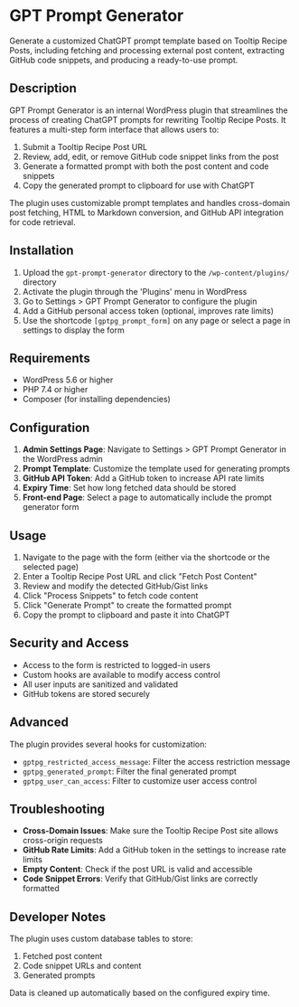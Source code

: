 # GPT Prompt Generator

Generate a customized ChatGPT prompt template based on Tooltip Recipe Posts, including fetching and processing external post content, extracting GitHub code snippets, and producing a ready-to-use prompt.

## Description

GPT Prompt Generator is an internal WordPress plugin that streamlines the process of creating ChatGPT prompts for rewriting Tooltip Recipe Posts. It features a multi-step form interface that allows users to:

1. Submit a Tooltip Recipe Post URL
2. Review, add, edit, or remove GitHub code snippet links from the post
3. Generate a formatted prompt with both the post content and code snippets
4. Copy the generated prompt to clipboard for use with ChatGPT

The plugin uses customizable prompt templates and handles cross-domain post fetching, HTML to Markdown conversion, and GitHub API integration for code retrieval.

## Installation

1. Upload the `gpt-prompt-generator` directory to the `/wp-content/plugins/` directory
2. Activate the plugin through the 'Plugins' menu in WordPress
3. Go to Settings > GPT Prompt Generator to configure the plugin
4. Add a GitHub personal access token (optional, improves rate limits)
5. Use the shortcode `[gptpg_prompt_form]` on any page or select a page in settings to display the form

## Requirements

- WordPress 5.6 or higher
- PHP 7.4 or higher
- Composer (for installing dependencies)

## Configuration

1. **Admin Settings Page**: Navigate to Settings > GPT Prompt Generator in the WordPress admin
2. **Prompt Template**: Customize the template used for generating prompts
3. **GitHub API Token**: Add a GitHub token to increase API rate limits
4. **Expiry Time**: Set how long fetched data should be stored
5. **Front-end Page**: Select a page to automatically include the prompt generator form

## Usage

1. Navigate to the page with the form (either via the shortcode or the selected page)
2. Enter a Tooltip Recipe Post URL and click "Fetch Post Content"
3. Review and modify the detected GitHub/Gist links
4. Click "Process Snippets" to fetch code content
5. Click "Generate Prompt" to create the formatted prompt
6. Copy the prompt to clipboard and paste it into ChatGPT

## Security and Access

- Access to the form is restricted to logged-in users
- Custom hooks are available to modify access control
- All user inputs are sanitized and validated
- GitHub tokens are stored securely

## Advanced

The plugin provides several hooks for customization:

- `gptpg_restricted_access_message`: Filter the access restriction message
- `gptpg_generated_prompt`: Filter the final generated prompt
- `gptpg_user_can_access`: Filter to customize user access control

## Troubleshooting

- **Cross-Domain Issues**: Make sure the Tooltip Recipe Post site allows cross-origin requests
- **GitHub Rate Limits**: Add a GitHub token in the settings to increase rate limits
- **Empty Content**: Check if the post URL is valid and accessible
- **Code Snippet Errors**: Verify that GitHub/Gist links are correctly formatted

## Developer Notes

The plugin uses custom database tables to store:
1. Fetched post content
2. Code snippet URLs and content
3. Generated prompts

Data is cleaned up automatically based on the configured expiry time.
